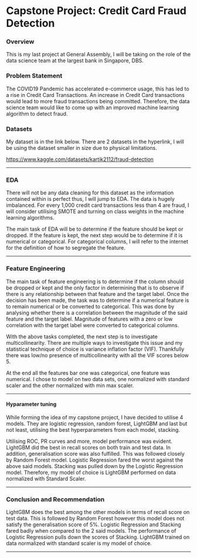 # Capstone Project: Credit Card Fraud Detection

### Overview

This is my last project at General Assembly, I will be taking on the role of the data science team at the largest bank in Singapore, DBS.

### Problem Statement

The COVID19 Pandemic has accelerated e-commerce usage, this has led to a rise in Credit Card Transactions. An increase in Credit Card transactions would lead to more fraud transactions being committed. Therefore, the data science team would like to come up with an improved machine learning algorithm to detect fraud.

### Datasets

My dataset is in the link below. There are 2 datasets in the hyperlink, I will be using the dataset smaller in size due to physical limitations.

https://www.kaggle.com/datasets/kartik2112/fraud-detection 

---

### EDA

There will not be any data cleaning for this dataset as the information contained within is perfect thus, I will jump to EDA. The data is hugely imbalanced. For every 1,000 credit card transactions less than 4 are fraud, I will consider utilising SMOTE and turning on class weights in the machine learning algorithms. 

The main task of EDA will be to determine if the feature should be kept or dropped. If the feature is kept, the next step would be to determine if it is numerical or categorical. For categorical columns, I will refer to the internet for the definition of how to segregate the feature.

---

### Feature Engineering

The main task of feature engineering is to determine if the column should be dropped or kept and the only factor in determining that is to observe if there is any relationship between that feature and the target label. Once the decision has been made, the task was to determine if a numerical feature is to remain numerical or be converted to categorical. This was done by analysing whether there is a correlation between the magnitude of the said feature and the target label. Magnitude of features with a zero or low correlation with the target label were converted to categorical columns.

With the above tasks completed, the next step is to investigate multicollinearity. There are multiple ways to investigate this issue and my statistical technique of choice is variance inflation factor (VIF). Thankfully there was low/no presence of multicollinearity with all the VIF scores below 5.

At the end all the features bar one was categorical, one feature was numerical. I chose to model on two data sets, one normalized with standard scaler and the other normalized with min max scaler.

---

#### Hyparameter tuning

While forming the idea of my capstone project, I have decided to utilise 4 models. They are logistic regression, random forest, LightGBM and last but not least, utilising the best hyperparameters from each model, stacking.

Utilising ROC, PR curves and more, model performance was evident. LightGBM did the best in recall scores on both train and test data. In addition, generalisation score was also fulfilled. This was followed closely by Random Forest model. Logistic Regression fared the worst against the above said models. Stacking was pulled down by the Logistic Regression model. Therefore, my model of choice is LightGBM performed on data normalized with Standard Scaler.

---

### Conclusion and Recommendation
LightGBM does the best among the other models in terms of recall score on test data. This is followed by Random Forest however this model does not satisfy the generalisation score of 5%. Logistic Regression and Stacking fared badly when compared to the 2 said models. The performance of Logistic Regression pulls down the scores of Stacking. LightGBM trained on data normalized with standard scaler is my model of choice. 

---
